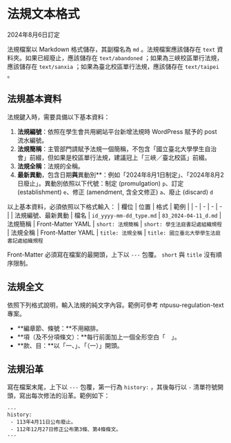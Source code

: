 # 法規文本格式

2024年8月6日訂定

法規檔案以 Markdown 格式儲存，其副檔名為 `md` 。法規檔案應該儲存在 `text` 資料夾。如果已經廢止，應該儲存在 `text/abandoned` ；如果為三峽校區單行法規，應該儲存在 `text/sanxia` ；如果為臺北校區單行法規，應該儲存在 `text/taipei` 。

## 法規基本資料

法規鍵入時，需要具備以下基本資料：
1. **法規編號**：依照在學生會共用網站平台新增法規時 WordPress 賦予的 post 流水編號。
2. **法規簡稱**：主管部門請賦予法規一個簡稱，不包含「國立臺北大學學生自治會」前綴，但如果是校區單行法規，建議冠上「三峽／臺北校區」前綴。
3. **法規全稱**：法規的全稱。
4. **最新異動**，包含日期**與**異動別**：例如「2024年8月1日制定」、「2024年8月2日廢止」。異動別依照以下代號：制定 (promulgation) `p`、訂定 (establishment) `e`、修正 (amendment, 含全文修正) `a`、廢止 (discard) `d`

以上基本資料，必須依照以下格式輸入：
| 欄位 | 位置 | 格式 | 範例 |
| - | - | - | - |
| 法規編號、最新異動 | 檔名 | `id_yyyy-mm-dd_type.md` | `83_2024-04-11_d.md`
| 法規簡稱 | Front-Matter YAML | `short: 法規簡稱` | `short: 學生法庭書記處組織規程`
| 法規全稱 | Front-Matter YAML | `title: 法規全稱` | `title: 國立臺北大學學生法庭書記處組織規程`

Front-Matter 必須寫在檔案的最開頭，上下以 `---` 包覆。 `short` 與 `title` 沒有順序限制。

## 法規全文

依照下列格式說明，輸入法規的純文字內容。範例可參考 ntpusu-regulation-text 專案。
 - **編章節、條號：**不用縮排。
 - **項（及不分項條文）：**每行前面加上一個全形空白「　」。
 - **款、目：**以「一、」、「（一）」開頭。
 
## 法規沿革

寫在檔案末尾，上下以 `---` 包覆，第一行為 `history:` ，其後每行以 ` - ` 清單符號開頭，寫出每次修法的沿革。範例如下：
```
---
history:
 - 113年4月11日公布廢止。
 - 112年12月27日修正公布第3條、第4條條文。
---
```